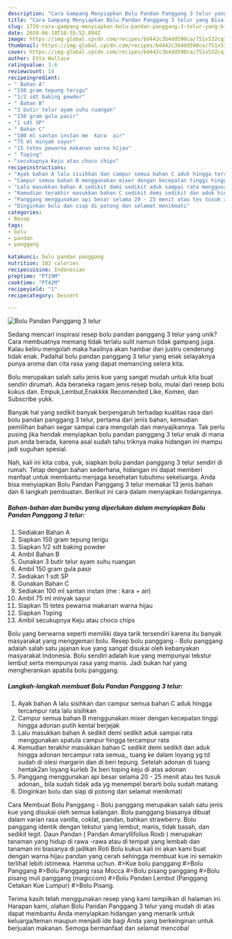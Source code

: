```yaml
---
description: "Cara Gampang Menyiapkan Bolu Pandan Panggang 3 telur yang Bisa Manjain Lidah"
title: "Cara Gampang Menyiapkan Bolu Pandan Panggang 3 telur yang Bisa Manjain Lidah"
slug: 1739-cara-gampang-menyiapkan-bolu-pandan-panggang-3-telur-yang-bisa-manjain-lidah
date: 2020-06-10T10:55:52.894Z
image: https://img-global.cpcdn.com/recipes/bd442c3b4dd590ca/751x532cq70/bolu-pandan-panggang-3-telur-foto-resep-utama.jpg
thumbnail: https://img-global.cpcdn.com/recipes/bd442c3b4dd590ca/751x532cq70/bolu-pandan-panggang-3-telur-foto-resep-utama.jpg
cover: https://img-global.cpcdn.com/recipes/bd442c3b4dd590ca/751x532cq70/bolu-pandan-panggang-3-telur-foto-resep-utama.jpg
author: Etta Wallace
ratingvalue: 3.6
reviewcount: 14
recipeingredient:
- " Bahan A"
- "150 gram tepung terigu"
- "1/2 sdt baking powder"
- " Bahan B"
- "3 butir telur ayam suhu ruangan"
- "150 gram gula pasir"
- "1 sdt SP"
- " Bahan C"
- "100 ml santan instan me  kara  air"
- "75 ml minyak sayur"
- "15 tetes pewarna makanan warna hijau"
- " Toping"
- "secukupnya Keju atau choco chips"
recipeinstructions:
- "Ayak bahan A lalu sisihkan dan campur semua bahan C aduk hingga tercampur rata lalu sisihkan"
- "Campur semua bahan B menggunakan mixer dengan kecepatan tinggi hingga adonan putih kental berjejak"
- "Lalu masukkan bahan A sedikit demi sedikit aduk sampai rata menggunakan spatula campur hingga tercampur rata"
- "Kemudian terakhir masukkan bahan C sedikit demi sedikit dan aduk hingga adonan tercampur rata semua,, tuang ke dalam loyang yg td sudah di olesi margarin dan di beri tepung. Setelah adonan di tuang hentak2an loyang kurleb 3x beri toping keju di atas adonan"
- "Panggang menggunakan api besar selama 20 - 25 menit atau tes tusuk adonan,, bila sudah tidak ada yg menempel berarti bolu sudah matang"
- "Dinginkan bolu dan siap di potong dan selamat menikmati"
categories:
- Resep
tags:
- bolu
- pandan
- panggang

katakunci: bolu pandan panggang 
nutrition: 103 calories
recipecuisine: Indonesian
preptime: "PT19M"
cooktime: "PT42M"
recipeyield: "1"
recipecategory: Dessert

---
```



![Bolu Pandan Panggang 3 telur](https://img-global.cpcdn.com/recipes/bd442c3b4dd590ca/751x532cq70/bolu-pandan-panggang-3-telur-foto-resep-utama.jpg)

Sedang mencari inspirasi resep bolu pandan panggang 3 telur yang unik? Cara membuatnya memang tidak terlalu sulit namun tidak gampang juga. Kalau keliru mengolah maka hasilnya akan hambar dan justru cenderung tidak enak. Padahal bolu pandan panggang 3 telur yang enak selayaknya punya aroma dan cita rasa yang dapat memancing selera kita.

Bolu merupakan salah satu jenis kue yang sangat mudah untuk kita buat sendiri dirumah. Ada beraneka ragam jenis resep bolu, mulai dari resep bolu kukus dan. Empuk,Lembut,Enakkkk Recomended Like, Komen, dan Subscribe yukk.

Banyak hal yang sedikit banyak berpengaruh terhadap kualitas rasa dari bolu pandan panggang 3 telur, pertama dari jenis bahan, kemudian pemilihan bahan segar sampai cara mengolah dan menyajikannya. Tak perlu pusing jika hendak menyiapkan bolu pandan panggang 3 telur enak di mana pun anda berada, karena asal sudah tahu triknya maka hidangan ini mampu jadi suguhan spesial.


Nah, kali ini kita coba, yuk, siapkan bolu pandan panggang 3 telur sendiri di rumah. Tetap dengan bahan sederhana, hidangan ini dapat memberi manfaat untuk membantu menjaga kesehatan tubuhmu sekeluarga. Anda bisa menyiapkan Bolu Pandan Panggang 3 telur memakai 13 jenis bahan dan 6 langkah pembuatan. Berikut ini cara dalam menyiapkan hidangannya.

<!--inarticleads1-->

##### Bahan-bahan dan bumbu yang diperlukan dalam menyiapkan Bolu Pandan Panggang 3 telur:

1. Sediakan  Bahan A
1. Siapkan 150 gram tepung terigu
1. Siapkan 1/2 sdt baking powder
1. Ambil  Bahan B
1. Gunakan 3 butir telur ayam suhu ruangan
1. Ambil 150 gram gula pasir
1. Sediakan 1 sdt SP
1. Gunakan  Bahan C
1. Sediakan 100 ml santan instan (me : kara + air)
1. Ambil 75 ml minyak sayur
1. Siapkan 15 tetes pewarna makanan warna hijau
1. Siapkan  Toping
1. Ambil secukupnya Keju atau choco chips


Bolu yang berwarna seperti memiliki daya tarik tersendiri karena itu banyak masyarakat yang menggemari bolu. Resep bolu panggang - Bolu panggang adalah salah satu jajanan kue yang sangat disukai oleh kebanyakan masyarakat Indonesia. Bolu sendiri adalah kue yang mempunyai tekstur lembut serta mempunyai rasa yang manis. Jadi bukan hal yang mengherankan apabila bolu panggang. 

<!--inarticleads2-->

##### Langkah-langkah membuat Bolu Pandan Panggang 3 telur:

1. Ayak bahan A lalu sisihkan dan campur semua bahan C aduk hingga tercampur rata lalu sisihkan
1. Campur semua bahan B menggunakan mixer dengan kecepatan tinggi hingga adonan putih kental berjejak
1. Lalu masukkan bahan A sedikit demi sedikit aduk sampai rata menggunakan spatula campur hingga tercampur rata
1. Kemudian terakhir masukkan bahan C sedikit demi sedikit dan aduk hingga adonan tercampur rata semua,, tuang ke dalam loyang yg td sudah di olesi margarin dan di beri tepung. Setelah adonan di tuang hentak2an loyang kurleb 3x beri toping keju di atas adonan
1. Panggang menggunakan api besar selama 20 - 25 menit atau tes tusuk adonan,, bila sudah tidak ada yg menempel berarti bolu sudah matang
1. Dinginkan bolu dan siap di potong dan selamat menikmati


Cara Membuat Bolu Panggang - Bolu panggang merupakan salah satu jenis kue yang disukai oleh semua kalangan. Bolu panggang biasanya dibuat dalam varian rasa vanilla, coklat, pandan, bahkan strawberry. Bolu panggang identik dengan tekstur yang lembut, manis, tidak basah, dan sedikit legit. Daun Pandan ( Pandan Amaryllifolius Roxb ) merupakan tanaman yang hidup di rawa -rawa atau di tempat yang lembab dan tanaman ini biasanya di jadikan Roti Bolu kukus kali ini akan kami buat dengan warna hijau pandan yang cerah sehingga membuat kue ini semakin terlihat lebih istimewa. Hamma uchun. #&gt;Kue bolu panggang #&gt;Bolu Panggang #&gt;Bolu Panggang rasa Mocca #&gt;Bolu pisang panggang #&gt;Bolu pisang muli panggang (magiccom) #&gt;Bolu Pandan Lembut (Panggang Cetakan Kue Lumpur) #&gt;Bolu Pisang. 

Terima kasih telah menggunakan resep yang kami tampilkan di halaman ini. Harapan kami, olahan Bolu Pandan Panggang 3 telur yang mudah di atas dapat membantu Anda menyiapkan hidangan yang menarik untuk keluarga/teman maupun menjadi ide bagi Anda yang berkeinginan untuk berjualan makanan. Semoga bermanfaat dan selamat mencoba!
